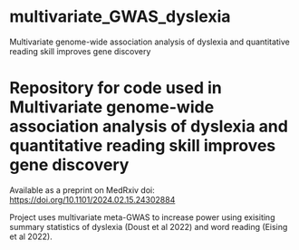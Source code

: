 # multivariate_GWAS_dyslexia
Multivariate genome-wide association analysis of dyslexia and quantitative reading skill improves gene discovery

# Repository for code used in Multivariate genome-wide association analysis of dyslexia and quantitative reading skill improves gene discovery
Available as a preprint on MedRxiv doi: https://doi.org/10.1101/2024.02.15.24302884

Project uses multivariate meta-GWAS to increase power using exisiting summary statistics of dyslexia (Doust et al 2022) and word reading (Eising et al 2022).
